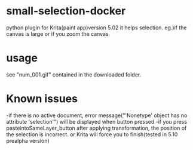 # small-selection-docker
python plugin for Krita(paint app)version 5.02
it helps selection. eg.)if the canvas is large or if you zoom the canvas

# usage
see "num_001.gif" contained in the downloaded folder.

# Known issues
-if there is no active document, error message("'Nonetype' object has no attribute 'selection'") will be displayed when button pressed
-if you press pasteintoSameLayer_button after applying transformation, the position of the selection is incorrect. or Krita will force you to finish(tested in 5.10 prealpha version)   


